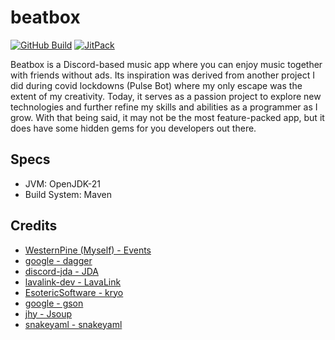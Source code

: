 # beatbox

[![GitHub Build](https://github.com/WesternPine/beatbox/actions/workflows/build.yml/badge.svg?branch=master)](https://github.com/WesternPine/beatbox/actions/workflows/build.yml) [![JitPack](https://jitpack.io/v/WesternPine/beatbox.svg)](https://jitpack.io/#WesternPine/beatbox)

Beatbox is a Discord-based music app where you can enjoy music together with friends without ads.
Its inspiration was derived from another project I did during covid lockdowns (Pulse Bot) where my only escape was the
extent of my creativity. Today, it serves as a passion project to explore new technologies and further refine my skills
and abilities as a programmer as I grow. With that being said, it may not be the most feature-packed app, 
but it does have some hidden gems for you developers out there.

## Specs

- JVM: OpenJDK-21
- Build System: Maven

## Credits
- [WesternPine (Myself) - Events](https://github.com/WesternPine/Events)
- [google - dagger](https://github.com/google/dagger)
- [discord-jda - JDA](https://github.com/discord-jda/JDA)
- [lavalink-dev - LavaLink](https://github.com/lavalink-devs/Lavalink)
- [EsotericSoftware - kryo](https://github.com/EsotericSoftware/kryo)
- [google - gson](https://github.com/google/gson)
- [jhy - Jsoup](https://github.com/jhy/jsoup)
- [snakeyaml - snakeyaml](https://github.com/snakeyaml/snakeyaml)
